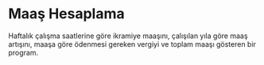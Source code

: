 # Maaş Hesaplama
Haftalık çalışma saatlerine göre ikramiye maaşını, çalışılan yıla göre maaş artışını, maaşa
göre ödenmesi gereken vergiyi ve toplam maaşı gösteren bir program.
